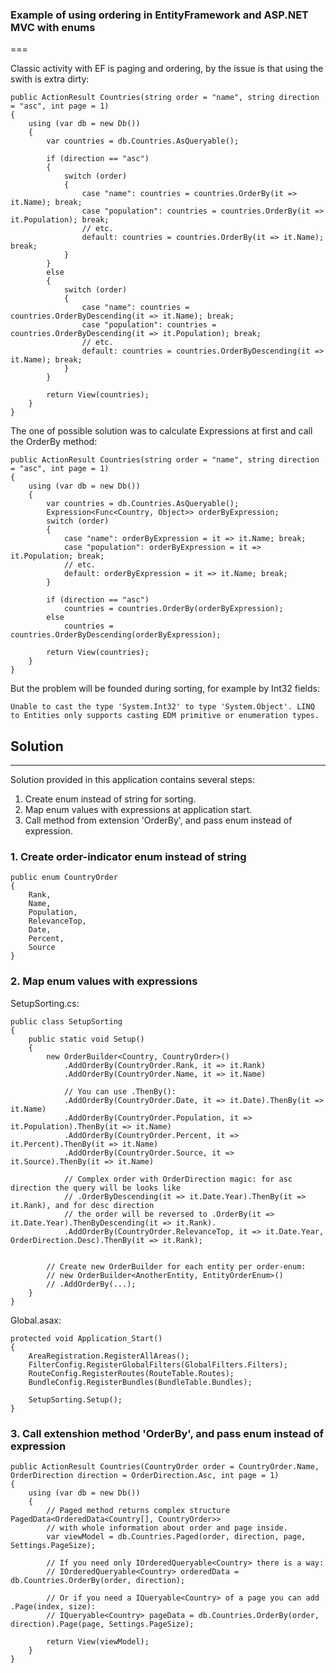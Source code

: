 ### Example of using ordering in EntityFramework and ASP.NET MVC with enums

===

Classic activity with EF is paging and ordering, by the issue is that using the swith is extra dirty:
```
public ActionResult Countries(string order = "name", string direction = "asc", int page = 1)
{
    using (var db = new Db())
    { 
        var countries = db.Countries.AsQueryable();

        if (direction == "asc")
        {
            switch (order)
            {
                case "name": countries = countries.OrderBy(it => it.Name); break;
                case "population": countries = countries.OrderBy(it => it.Population); break;
                // etc.
                default: countries = countries.OrderBy(it => it.Name); break;
            }
        }
        else
        {
            switch (order)
            {
                case "name": countries = countries.OrderByDescending(it => it.Name); break;
                case "population": countries = countries.OrderByDescending(it => it.Population); break;
                // etc.
                default: countries = countries.OrderByDescending(it => it.Name); break;
            }
        }

        return View(countries);
    }
}
```

The one of possible solution was to calculate Expressions at first and call the OrderBy method:
```
public ActionResult Countries(string order = "name", string direction = "asc", int page = 1)
{
    using (var db = new Db())
    { 
        var countries = db.Countries.AsQueryable();
        Expression<Func<Country, Object>> orderByExpression;
        switch (order)
        {
            case "name": orderByExpression = it => it.Name; break;
            case "population": orderByExpression = it => it.Population; break;
            // etc.
            default: orderByExpression = it => it.Name; break;
        }

        if (direction == "asc")
            countries = countries.OrderBy(orderByExpression);
        else
            countries = countries.OrderByDescending(orderByExpression);

        return View(countries);
    }
}
```

But the problem will be founded during sorting, for example by Int32 fields: 
```
Unable to cast the type 'System.Int32' to type 'System.Object'. LINQ to Entities only supports casting EDM primitive or enumeration types.
```

## Solution
---

Solution provided in this application contains several steps:
1. Create enum instead of string for sorting.
2. Map enum values with expressions at application start.
3. Call method from extension 'OrderBy', and pass enum instead of expression.

### 1. Create order-indicator enum instead of string
```
public enum CountryOrder
{
    Rank,
    Name,
    Population,
    RelevanceTop,
    Date,
    Percent,
    Source
}
```

### 2. Map enum values with expressions

SetupSorting.cs:
```
public class SetupSorting
{
    public static void Setup()
    {
        new OrderBuilder<Country, CountryOrder>()
            .AddOrderBy(CountryOrder.Rank, it => it.Rank)
            .AddOrderBy(CountryOrder.Name, it => it.Name)

            // You can use .ThenBy():
            .AddOrderBy(CountryOrder.Date, it => it.Date).ThenBy(it => it.Name)
            .AddOrderBy(CountryOrder.Population, it => it.Population).ThenBy(it => it.Name)
            .AddOrderBy(CountryOrder.Percent, it => it.Percent).ThenBy(it => it.Name)
            .AddOrderBy(CountryOrder.Source, it => it.Source).ThenBy(it => it.Name)

            // Complex order with OrderDirection magic: for asc direction the query will be looks like
            // .OrderByDescending(it => it.Date.Year).ThenBy(it => it.Rank), and for desc direction
            // the order will be reversed to .OrderBy(it => it.Date.Year).ThenByDescending(it => it.Rank).
            .AddOrderBy(CountryOrder.RelevanceTop, it => it.Date.Year, OrderDirection.Desc).ThenBy(it => it.Rank);


        // Create new OrderBuilder for each entity per order-enum:
        // new OrderBuilder<AnotherEntity, EntityOrderEnum>()
        // .AddOrderBy(...);
    }
}
```

Global.asax:
```
protected void Application_Start()
{
    AreaRegistration.RegisterAllAreas();
    FilterConfig.RegisterGlobalFilters(GlobalFilters.Filters);
    RouteConfig.RegisterRoutes(RouteTable.Routes);
    BundleConfig.RegisterBundles(BundleTable.Bundles);

    SetupSorting.Setup();
}
```

### 3. Call extenshion method 'OrderBy', and pass enum instead of expression
```
public ActionResult Countries(CountryOrder order = CountryOrder.Name, OrderDirection direction = OrderDirection.Asc, int page = 1)
{
    using (var db = new Db())
    {
        // Paged method returns complex structure PagedData<OrderedData<Country[], CountryOrder>>
        // with whole information about order and page inside.
        var viewModel = db.Countries.Paged(order, direction, page, Settings.PageSize);
                
        // If you need only IOrderedQueryable<Country> there is a way:
        // IOrderedQueryable<Country> orderedData = db.Countries.OrderBy(order, direction);

        // Or if you need a IQueryable<Country> of a page you can add .Page(index, size):
        // IQueryable<Country> pageData = db.Countries.OrderBy(order, direction).Page(page, Settings.PageSize);

        return View(viewModel);
    }
}
```